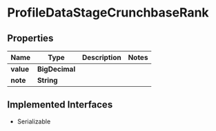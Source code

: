 

# ProfileDataStageCrunchbaseRank


## Properties

Name | Type | Description | Notes
------------ | ------------- | ------------- | -------------
**value** | **BigDecimal** |  | 
**note** | **String** |  | 


## Implemented Interfaces

* Serializable


